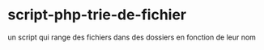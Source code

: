 # script-php-trie-de-fichier
un script qui range des fichiers dans des dossiers en fonction de leur nom
